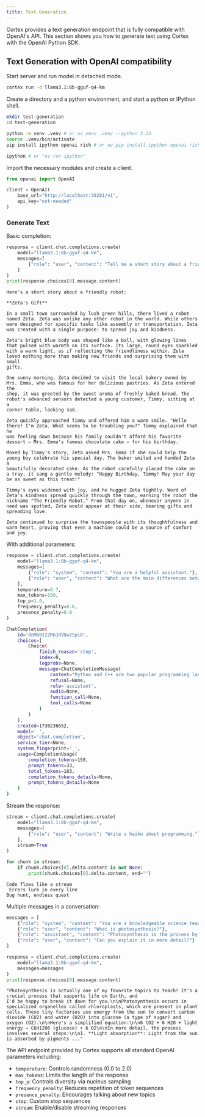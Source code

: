 ```yaml
---
title: Text Generation
---
```


Cortex provides a text generation endpoint that is fully compatible with OpenAI's API.
This section shows you how to generate text using Cortex with the OpenAI Python SDK.

## Text Generation with OpenAI compatibility

Start server and run model in detached mode.

```sh
cortex run -d llama3.1:8b-gguf-q4-km
```

Create a directory and a python environment, and start a python or IPython shell.

```sh
mkdir test-generation
cd test-generation
```
```sh
python -m venv .venv # or uv venv .venv --python 3.13
source .venv/bin/activate
pip install ipython openai rich # or uv pip install ipython openai rich
```
```sh
ipython # or "uv run ipython"
```

Import the necessary modules and create a client.

```py
from openai import OpenAI

client = OpenAI(
    base_url="http://localhost:39281/v1",
    api_key="not-needed"
)
```

### Generate Text

Basic completion:

```py
response = client.chat.completions.create(
    model="llama3.1:8b-gguf-q4-km",
    messages=[
        {"role": "user", "content": "Tell me a short story about a friendly robot."}
    ]
)
print(response.choices[0].message.content)
```
```
Here's a short story about a friendly robot:

**Zeta's Gift**

In a small town surrounded by lush green hills, there lived a robot named Zeta. Zeta was unlike any other robot in the world. While others
were designed for specific tasks like assembly or transportation, Zeta was created with a single purpose: to spread joy and kindness.

Zeta's bright blue body was shaped like a ball, with glowing lines that pulsed with warmth on its surface. Its large, round eyes sparkled
with a warm light, as if reflecting the friendliness within. Zeta loved nothing more than making new friends and surprising them with small
gifts.

One sunny morning, Zeta decided to visit the local bakery owned by Mrs. Emma, who was famous for her delicious pastries. As Zeta entered the
shop, it was greeted by the sweet aroma of freshly baked bread. The robot's advanced sensors detected a young customer, Timmy, sitting at a
corner table, looking sad.

Zeta quickly approached Timmy and offered him a warm smile. "Hello there! I'm Zeta. What seems to be troubling you?" Timmy explained that he
was feeling down because his family couldn't afford his favorite dessert – Mrs. Emma's famous chocolate cake – for his birthday.

Moved by Timmy's story, Zeta asked Mrs. Emma if she could help the young boy celebrate his special day. The baker smiled and handed Zeta a
beautifully decorated cake. As the robot carefully placed the cake on a tray, it sang a gentle melody: "Happy Birthday, Timmy! May your day
be as sweet as this treat!"

Timmy's eyes widened with joy, and he hugged Zeta tightly. Word of Zeta's kindness spread quickly through the town, earning the robot the
nickname "The Friendly Robot." From that day on, whenever anyone in need was spotted, Zeta would appear at their side, bearing gifts and
spreading love.

Zeta continued to surprise the townspeople with its thoughtfulness and warm heart, proving that even a machine could be a source of comfort
and joy.
```

With additional parameters:

```py
response = client.chat.completions.create(
    model="llama3.1:8b-gguf-q4-km",
    messages=[
        {"role": "system", "content": "You are a helpful assistant."},
        {"role": "user", "content": "What are the main differences between Python and C++?"}
    ],
    temperature=0.7,
    max_tokens=150,
    top_p=1.0,
    frequency_penalty=0.0,
    presence_penalty=0.0
)
```
```sh
ChatCompletion(
    id='dnMbB12ZR6JdVDw2Spi8',
    choices=[
        Choice(
            finish_reason='stop',
            index=0,
            logprobs=None,
            message=ChatCompletionMessage(
                content="Python and C++ are two popular programming languages with distinct characteristics, use cases, ...",
                refusal=None,
                role='assistant',
                audio=None,
                function_call=None,
                tool_calls=None
            )
        )
    ],
    created=1738236652,
    model='_',
    object='chat.completion',
    service_tier=None,
    system_fingerprint='_',
    usage=CompletionUsage(
        completion_tokens=150,
        prompt_tokens=33,
        total_tokens=183,
        completion_tokens_details=None,
        prompt_tokens_details=None
    )
)
```

Stream the response:

```py
stream = client.chat.completions.create(
    model="llama3.1:8b-gguf-q4-km",
    messages=[
        {"role": "user", "content": "Write a haiku about programming."}
    ],
    stream=True
)

for chunk in stream:
    if chunk.choices[0].delta.content is not None:
        print(chunk.choices[0].delta.content, end="")
```
```
Code flows like a stream
 Errors lurk in every line
Bug hunt, endless quest
```

Multiple messages in a conversation:

```py
messages = [
    {"role": "system", "content": "You are a knowledgeable science teacher."},
    {"role": "user", "content": "What is photosynthesis?"},
    {"role": "assistant", "content": "Photosynthesis is the process by which plants convert sunlight into energy."},
    {"role": "user", "content": "Can you explain it in more detail?"}
]

response = client.chat.completions.create(
    model="llama3.1:8b-gguf-q4-km",
    messages=messages
)
print(response.choices[0].message.content)
```
```
"Photosynthesis is actually one of my favorite topics to teach! It's a crucial process that supports life on Earth, and
I'd be happy to break it down for you.\n\nPhotosynthesis occurs in specialized organelles called chloroplasts, which are present in plant
cells. These tiny factories use energy from the sun to convert carbon dioxide (CO2) and water (H2O) into glucose (a type of sugar) and
oxygen (O2).\n\nHere's a simplified equation:\n\n6 CO2 + 6 H2O + light energy → C6H12O6 (glucose) + 6 O2\n\nIn more detail, the process
involves several steps:\n\n1. **Light absorption**: Light from the sun is absorbed by pigments ..."
```

The API endpoint provided by Cortex supports all standard OpenAI parameters including:
- `temperature`: Controls randomness (0.0 to 2.0)
- `max_tokens`: Limits the length of the response
- `top_p`: Controls diversity via nucleus sampling
- `frequency_penalty`: Reduces repetition of token sequences
- `presence_penalty`: Encourages talking about new topics
- `stop`: Custom stop sequences
- `stream`: Enable/disable streaming responses
